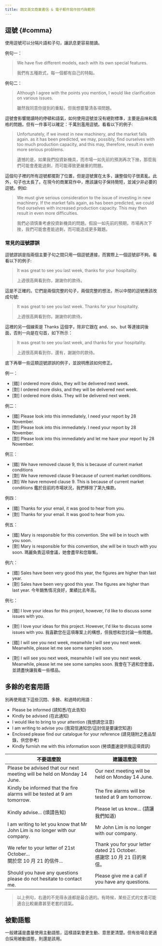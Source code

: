 ```yaml
---
title: 朗文英文商業書信 & 電子郵件寫作技巧與範例
---
```


## 逗號 {#comma}

使用逗號可以分隔片語和子句，讓訊息更容易閱讀。

例句一：

> We have five different models, each with its own special features.
>
> 我們有五種款式，每一個都有自己的特點。

例句二：

> Although I agree with the points you mention, I would like clarification on various issues.
>
> 雖然我同意你提到的重點，但我想要釐清各項問題。

逗號會影響閱讀時的停頓和語氣，如何使用逗號並沒有絕對標準，主要是品味和風格的問題。但有一件事可以確定：千萬別濫用逗號。看看以下的例子:

> Unfortunately, if we invest in new machinery, and the market falls again. as it has been predicted, we may, possibly, find ourselves with too much production capacity, and this may, therefore, result in even more serious problems.
>
> 遺憾的是，如果我們投資新機具，而市場一如先前的預測再次下挫，那麼我們可能會產能過剩，而可能導致更嚴重的問題。

這個句子裡的所有逗號都擺對了位置，但是逗號實在太多，讓整個句子很紊亂。此外，句子也太長了。在現今的商業寫作中，應該讓句子保持簡短，並減少非必要的逗號。例如:

> We must give serious consideration to the issue of investing in new machinery. If the market falls again, as has been predicted, we could find ourselves with increased production capacity. This may then result in even more difficulties.
>
> 我們必須慎重考慮投資新機具的問題。假設一如先前的預期，市場再次下挫，我們可能會產能過剩，而可能造成更多難題。

### 常見的逗號謬誤

逗號謬誤是指兩個主要子句之間只用一個逗號連接，而實際上一個逗號卻不夠。看看以下的例子:

> It was great to see you last week, thanks for your hospitality.
>
> 上週很高興看到你，謝謝你的款待。

這是不正確的。它們是兩個完整的句子，兩個完整的想法，所以中間的逗號應該改成句號:

> It was great to see you last week. Thanks for your hospitality.
>
> 上週很高興看到你。謝謝你的款待。

這裡的另一個線索是 Thanks 這個字，除非它跟在 and、so、but 等連接詞後面，否則一向是在句首，如下所示：

> It was great to see you last week, and thanks for your hospitality.
>
> 上週很高興看到你，還有，謝謝你的款待。

底下再舉一些這類逗號謬誤的例子，並說明應該如何修正。

例一：

- [錯] I ordered more disks, they will be delivered next week.
- [對] I ordered more disks, and they will be delivered next week.
- [對] I ordered more disks. They will be delivered next week.

例二：

- [錯] Please look into this immediately, I need your report by 28 November.
- [對] Please look into this immediately. I need your report by 28 November.
- [對] Please look into this immediately and let me have your report by 28 November.

例三：

- [錯] We have removed clause 9, this is because of current market conditions
- [對] We have removed clause 9 because of current market conditions.
- [對] We have removed clause 9. This is because of current market conditions
  鑑於目前的市場狀況，我們移除了第九條款。

例四：

- [錯] Thanks for your email, it was good to hear from you.
- [對] Thanks for your email. It was good to hear from you.

例五：

- [錯] Mary is responsible for this convention. She will be in touch with you soon.
- [對] Mary is responsible for this convention, she will be in touch with you soon.
  瑪麗負責這項會議，她會盡早和您聯繫。

例六：

- [錯] Sales have been very good this year, the figures are higher than last year.
- [對] Sales have been very good this year. The figures are higher than last year.
  今年銷售情况良好，業績比去年高。

例七：

- [錯] I love your ideas for this project, however, I'd like to discuss some issues with you.
- [對] I love your ideas for this project. However, I'd like to discuss some issues with you.
  我喜歡您在這項專案上的構想，但我想和您討論一些問題。

- [錯] I will see you next week, meanwhile I will see you next week. Meanwhile, please let me see some samples soon.
- [對] I will see you next week, meanwhile I will see you next week. Meanwhile, please let me see some samples soon.
  我會在下週和您會面，並請盡快讓我看一些樣品。

## 多餘的老套用語

別再使用底下這些沉悶、多餘、和過時的用語：

- Please be informed (請知悉/在此告知)
- Kindly be advised (在此通知)
- I would like to bring to your attention (我想請您注意)
- I am writing to advise you (我寫信通知您/這封信是要讓您知道)
- Enclosed please find our catalogue for your reference (請見隨附之產品型錄，供您參考)
- Kindly furnish me with this information soon (勞煩盡速提供我這項資訊)

| 不要這麼說 | 建議這麼說 |
|----------|-----------|
| Please be advised that our next meeting will be held on Monday 14 June. | Our next meeting will be held on Monday 14 June. |
| Kindly be informed that the fire alarms will be tested at 9 am tomorrow. | The fire alarms will be tested at 9 am tomorrow. |
| Kindly advise... (煩請告知) | Please let us know... (請讓我們知道) |
| I am writing to let you know that Mr John Lim is no longer with our company. | Mr John Lim is no longer with our company. |
| We refer to your letter of 21st October...<br />關於您 10 月 21 的信件...| Thank you for your letter dated 21 October.<br />感謝您 10 月 21 日的來信。|
| Should you have any questions please do not hesitate to contact me. | Please give me a call if you have any questions. |

> 以上例句，右邊的不見得永遠都是最合適的。有時候，某些正式的文書可能適合比較嚴肅甚至老套的語氣。

## 被動語態

一般建議是盡量使用主動語態，這樣語氣會更生動、意思更清楚。但有些場合更適合採用被動語態，則還是該用。

